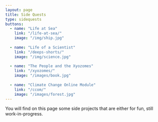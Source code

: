 ```yaml
---
layout: page
title: Side Quests
type: sidequests
buttons:
  - name: "Life at Sea"
    link: "/life-at-sea/"
    image: "/img/ship.jpg"
    
  - name: "Life of a Scientist"
    link: "/deeps-shorts/"
    image: "/img/science.jpg"
    
  - name: "The People and the Xyozomes"
    link: "/xyozomes/"
    image: "/images/book.jpg"
    
  - name: "Climate Change Online Module"
    link: "/ccom/"
    image: "/images/forest.jpg"
---
```


You will find on this page some side projects that are either for fun, still work-in-progress.


